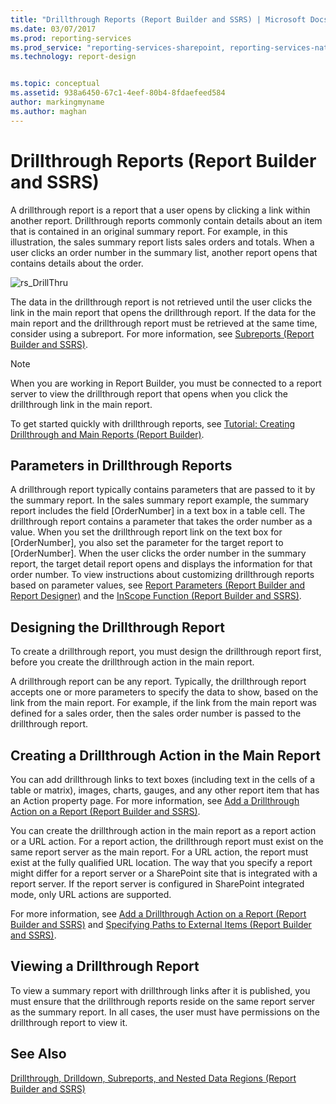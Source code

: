 ```yaml
---
title: "Drillthrough Reports (Report Builder and SSRS) | Microsoft Docs"
ms.date: 03/07/2017
ms.prod: reporting-services
ms.prod_service: "reporting-services-sharepoint, reporting-services-native"
ms.technology: report-design


ms.topic: conceptual
ms.assetid: 938a6450-67c1-4eef-80b4-8fdaefeed584
author: markingmyname
ms.author: maghan
---
```

# Drillthrough Reports (Report Builder and SSRS)
  A drillthrough report is a report that a user opens by clicking a link within another report. Drillthrough reports commonly contain details about an item that is contained in an original summary report. For example, in this illustration, the sales summary report lists sales orders and totals. When a user clicks an order number in the summary list, another report opens that contains details about the order.  
  
 ![rs_DrillThru](../../reporting-services/report-design/media/rs-drillthru.gif "rs_DrillThru")  
  
 The data in the drillthrough report is not retrieved until the user clicks the link in the main report that opens the drillthrough report. If the data for the main report and the drillthrough report must be retrieved at the same time, consider using a subreport. For more information, see [Subreports &#40;Report Builder and SSRS&#41;](../../reporting-services/report-design/subreports-report-builder-and-ssrs.md).  
  
> [!NOTE]  
>  When you are working in Report Builder, you must be connected to a report server to view the drillthrough report that opens when you click the drillthrough link in the main report.  
  
 To get started quickly with drillthrough reports, see [Tutorial: Creating Drillthrough and Main Reports &#40;Report Builder&#41;](../../reporting-services/tutorial-creating-drillthrough-and-main-reports-report-builder.md). 
   
## Parameters in Drillthrough Reports  
 A drillthrough report typically contains parameters that are passed to it by the summary report. In the sales summary report example, the summary report includes the field [OrderNumber] in a text box in a table cell. The drillthrough report contains a parameter that takes the order number as a value. When you set the drillthrough report link on the text box for [OrderNumber], you also set the parameter for the target report to [OrderNumber]. When the user clicks the order number in the summary report, the target detail report opens and displays the information for that order number. To view instructions about customizing drillthrough reports based on parameter values, see [Report Parameters &#40;Report Builder and Report Designer&#41;](../../reporting-services/report-design/report-parameters-report-builder-and-report-designer.md) and the [InScope Function &#40;Report Builder and SSRS&#41;](../../reporting-services/report-design/report-builder-functions-inscope-function.md).  
  
## Designing the Drillthrough Report  
 To create a drillthrough report, you must design the drillthrough report first, before you create the drillthrough action in the main report.  
  
 A drillthrough report can be any report. Typically, the drillthrough report accepts one or more parameters to specify the data to show, based on the link from the main report. For example, if the link from the main report was defined for a sales order, then the sales order number is passed to the drillthrough report.  
  
## Creating a Drillthrough Action in the Main Report  
 You can add drillthrough links to text boxes (including text in the cells of a table or matrix), images, charts, gauges, and any other report item that has an Action property page. For more information, see [Add a Drillthrough Action on a Report &#40;Report Builder and SSRS&#41;](../../reporting-services/report-design/add-a-drillthrough-action-on-a-report-report-builder-and-ssrs.md).  
  
 You can create the drillthrough action in the main report as a report action or a URL action. For a report action, the drillthrough report must exist on the same report server as the main report. For a URL action, the report must exist at the fully qualified URL location. The way that you specify a report might differ for a report server or a SharePoint site that is integrated with a report server. If the report server is configured in SharePoint integrated mode, only URL actions are supported.  
  
 For more information, see [Add a Drillthrough Action on a Report &#40;Report Builder and SSRS&#41;](../../reporting-services/report-design/add-a-drillthrough-action-on-a-report-report-builder-and-ssrs.md) and [Specifying Paths to External Items &#40;Report Builder and SSRS&#41;](../../reporting-services/report-design/specifying-paths-to-external-items-report-builder-and-ssrs.md).  
  
## Viewing a Drillthrough Report  
 To view a summary report with drillthrough links after it is published, you must ensure that the drillthrough reports reside on the same report server as the summary report. In all cases, the user must have permissions on the drillthrough report to view it.  
  
## See Also  
 [Drillthrough, Drilldown, Subreports, and Nested Data Regions &#40;Report Builder and SSRS&#41;](../../reporting-services/report-design/drillthrough-drilldown-subreports-and-nested-data-regions.md)  
  
  
